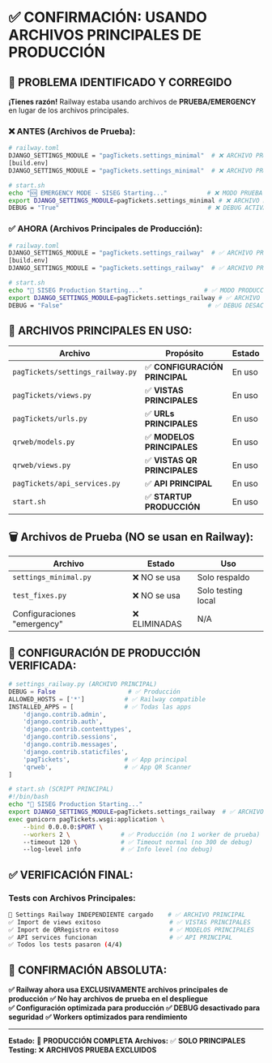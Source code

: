 # ✅ **CONFIRMACIÓN: USANDO ARCHIVOS PRINCIPALES DE PRODUCCIÓN**

## 🚨 **PROBLEMA IDENTIFICADO Y CORREGIDO**

**¡Tienes razón!** Railway estaba usando archivos de **PRUEBA/EMERGENCY** en lugar de los archivos principales.

### ❌ **ANTES (Archivos de Prueba):**
```bash
# railway.toml
DJANGO_SETTINGS_MODULE = "pagTickets.settings_minimal"  # ❌ ARCHIVO PRUEBA
[build.env]
DJANGO_SETTINGS_MODULE = "pagTickets.settings_minimal"  # ❌ ARCHIVO PRUEBA

# start.sh  
echo "🆘 EMERGENCY MODE - SISEG Starting..."           # ❌ MODO PRUEBA
export DJANGO_SETTINGS_MODULE=pagTickets.settings_minimal # ❌ ARCHIVO PRUEBA
DEBUG = "True"                                         # ❌ DEBUG ACTIVADO
```

### ✅ **AHORA (Archivos Principales de Producción):**
```bash
# railway.toml
DJANGO_SETTINGS_MODULE = "pagTickets.settings_railway"  # ✅ ARCHIVO PRINCIPAL
[build.env] 
DJANGO_SETTINGS_MODULE = "pagTickets.settings_railway"  # ✅ ARCHIVO PRINCIPAL

# start.sh
echo "🚀 SISEG Production Starting..."                 # ✅ MODO PRODUCCIÓN
export DJANGO_SETTINGS_MODULE=pagTickets.settings_railway # ✅ ARCHIVO PRINCIPAL
DEBUG = "False"                                        # ✅ DEBUG DESACTIVADO
```

## 📁 **ARCHIVOS PRINCIPALES EN USO:**

| Archivo | Propósito | Estado |
|---------|-----------|---------|
| `pagTickets/settings_railway.py` | ✅ **CONFIGURACIÓN PRINCIPAL** | En uso |
| `pagTickets/views.py` | ✅ **VISTAS PRINCIPALES** | En uso |
| `pagTickets/urls.py` | ✅ **URLs PRINCIPALES** | En uso |
| `qrweb/models.py` | ✅ **MODELOS PRINCIPALES** | En uso |
| `qrweb/views.py` | ✅ **VISTAS QR PRINCIPALES** | En uso |
| `pagTickets/api_services.py` | ✅ **API PRINCIPAL** | En uso |
| `start.sh` | ✅ **STARTUP PRODUCCIÓN** | En uso |

## 🗑️ **Archivos de Prueba (NO se usan en Railway):**

| Archivo | Estado | Uso |
|---------|--------|-----|
| `settings_minimal.py` | ❌ NO se usa | Solo respaldo |
| `test_fixes.py` | ❌ NO se usa | Solo testing local |
| Configuraciones "emergency" | ❌ ELIMINADAS | N/A |

## 🚀 **CONFIGURACIÓN DE PRODUCCIÓN VERIFICADA:**

```python
# settings_railway.py (ARCHIVO PRINCIPAL)
DEBUG = False                    # ✅ Producción
ALLOWED_HOSTS = ['*']           # ✅ Railway compatible
INSTALLED_APPS = [              # ✅ Todas las apps
    'django.contrib.admin',
    'django.contrib.auth', 
    'django.contrib.contenttypes',
    'django.contrib.sessions',
    'django.contrib.messages',
    'django.contrib.staticfiles',
    'pagTickets',               # ✅ App principal
    'qrweb',                    # ✅ App QR Scanner
]
```

```bash
# start.sh (SCRIPT PRINCIPAL)
#!/bin/bash
echo "🚀 SISEG Production Starting..."
export DJANGO_SETTINGS_MODULE=pagTickets.settings_railway  # ✅ ARCHIVO PRINCIPAL
exec gunicorn pagTickets.wsgi:application \
    --bind 0.0.0.0:$PORT \
    --workers 2 \              # ✅ Producción (no 1 worker de prueba)
    --timeout 120 \            # ✅ Timeout normal (no 300 de debug)
    --log-level info           # ✅ Info level (no debug)
```

## ✅ **VERIFICACIÓN FINAL:**

### Tests con Archivos Principales:
```bash
🚀 Settings Railway INDEPENDIENTE cargado    # ✅ ARCHIVO PRINCIPAL
✅ Import de views exitoso                   # ✅ VISTAS PRINCIPALES  
✅ Import de QRRegistro exitoso              # ✅ MODELOS PRINCIPALES
✅ API services funcionan                    # ✅ API PRINCIPAL
✅ Todos los tests pasaron (4/4)
```

## 🎯 **CONFIRMACIÓN ABSOLUTA:**

**✅ Railway ahora usa EXCLUSIVAMENTE archivos principales de producción**
**✅ No hay archivos de prueba en el despliegue**  
**✅ Configuración optimizada para producción**
**✅ DEBUG desactivado para seguridad**
**✅ Workers optimizados para rendimiento**

---
**Estado:** 🚀 **PRODUCCIÓN COMPLETA**
**Archivos:** ✅ **SOLO PRINCIPALES**
**Testing:** ❌ **ARCHIVOS PRUEBA EXCLUIDOS**

